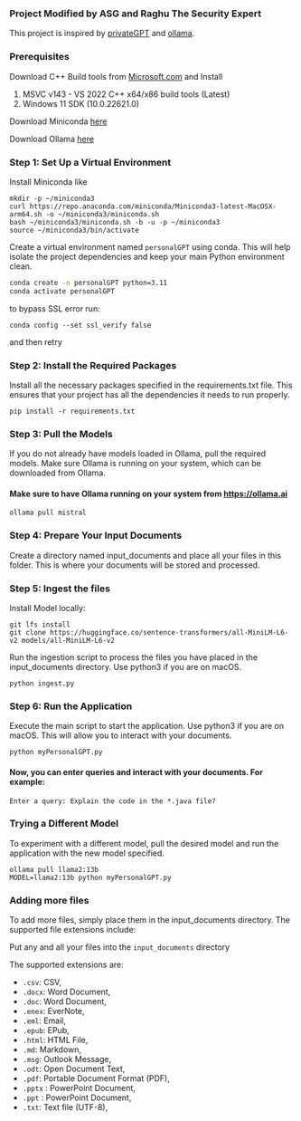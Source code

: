 ### Project Modified by ASG and Raghu The Security Expert

This project is inspired by [privateGPT](https://github.com/imartinez/privateGPT) and [ollama](https://github.com/jmorganca/ollama).

### Prerequisites

Download C++ Build tools from [Microsoft.com](https://visualstudio.microsoft.com/visual-cpp-build-tools/) and Install 
1) MSVC v143 - VS 2022 C++ x64/x86 build tools (Latest)
2) Windows 11 SDK (10.0.22621.0)

Download Miniconda [here](https://docs.anaconda.com/miniconda/miniconda-install/)

Download Ollama [here](https://ollama.com/download)


### Step 1: Set Up a Virtual Environment
Install Miniconda like 
```commandline
mkdir -p ~/miniconda3                                           
curl https://repo.anaconda.com/miniconda/Miniconda3-latest-MacOSX-arm64.sh -o ~/miniconda3/miniconda.sh
bash ~/miniconda3/miniconda.sh -b -u -p ~/miniconda3
source ~/miniconda3/bin/activate
```

Create a virtual environment named `personalGPT` using conda. This will help isolate the project dependencies and keep your main Python environment clean.
```sh
conda create -n personalGPT python=3.11
conda activate personalGPT
```

to bypass SSL error run:
```commandline
conda config --set ssl_verify false
```
and then retry


### Step 2: Install the Required Packages
Install all the necessary packages specified in the requirements.txt file. This ensures that your project has all the dependencies it needs to run properly.

```
pip install -r requirements.txt
```

### Step 3:  Pull the Models
If you do not already have models loaded in Ollama, pull the required models. Make sure Ollama is running on your system, which can be downloaded from Ollama.
#### Make sure to have Ollama running on your system from https://ollama.ai
```
ollama pull mistral
```

### Step 4: Prepare Your Input Documents
Create a directory named input_documents and place all your files in this folder. This is where your documents will be stored and processed.


### Step 5: Ingest the files 

Install Model locally:

```commandline
git lfs install                                
git clone https://huggingface.co/sentence-transformers/all-MiniLM-L6-v2 models/all-MiniLM-L6-v2

```
Run the ingestion script to process the files you have placed in the input_documents directory. Use python3 if you are on macOS.

```
python ingest.py
```


### Step 6: Run the Application
Execute the main script to start the application. Use python3 if you are on macOS. This will allow you to interact with your documents.
```
python myPersonalGPT.py
```

#### Now, you can enter queries and interact with your documents. For example:
```
Enter a query: Explain the code in the *.java file?
```

### Trying a Different Model
To experiment with a different model, pull the desired model and run the application with the new model specified.
```
ollama pull llama2:13b
MODEL=llama2:13b python myPersonalGPT.py
```

### Adding more files
To add more files, simply place them in the input_documents directory. The supported file extensions include:

Put any and all your files into the `input_documents` directory

The supported extensions are:

- `.csv`: CSV,
- `.docx`: Word Document,
- `.doc`: Word Document,
- `.enex`: EverNote,
- `.eml`: Email,
- `.epub`: EPub,
- `.html`: HTML File,
- `.md`: Markdown,
- `.msg`: Outlook Message,
- `.odt`: Open Document Text,
- `.pdf`: Portable Document Format (PDF),
- `.pptx` : PowerPoint Document,
- `.ppt` : PowerPoint Document,
- `.txt`: Text file (UTF-8),
